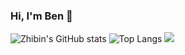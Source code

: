 ### Hi, I'm Ben 👋

<!--
**zbl14/zbl14** is a ✨ _special_ ✨ repository because its `README.md` (this file) appears on your GitHub profile.

Here are some ideas to get you started:

- 🔭 I’m currently working on ...
- 🌱 I’m currently learning ...
- 👯 I’m looking to collaborate on ...
- 🤔 I’m looking for help with ...
- 💬 Ask me about ...
- 📫 How to reach me: ...
- 😄 Pronouns: ...
- ⚡ Fun fact: ...
-->


![Zhibin's GitHub stats](https://github-readme-stats-zbl14.vercel.app/api?username=zbl14&show_icons=true&count_private=true&hide_rank=true)
![Top Langs](https://github-readme-stats-zbl14.vercel.app/api/top-langs/?username=zbl14&custom_width=700)
<img src="https://github-readme-stats-zbl14.vercel.app/api/top-langs/?username=zbl14&custom_width=800" />


